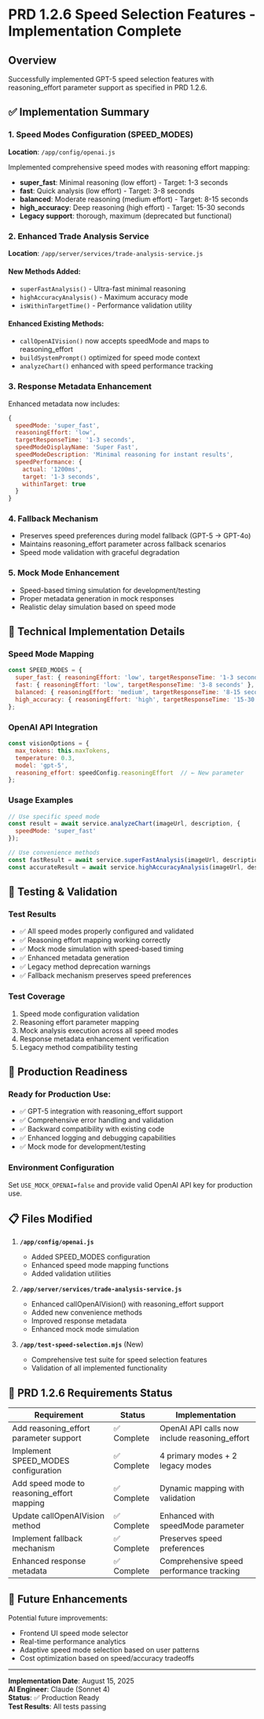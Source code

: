 # PRD 1.2.6 Speed Selection Features - Implementation Complete

## Overview
Successfully implemented GPT-5 speed selection features with reasoning_effort parameter support as specified in PRD 1.2.6.

## ✅ Implementation Summary

### 1. Speed Modes Configuration (SPEED_MODES)
**Location**: `/app/config/openai.js`

Implemented comprehensive speed modes with reasoning effort mapping:
- **super_fast**: Minimal reasoning (low effort) - Target: 1-3 seconds
- **fast**: Quick analysis (low effort) - Target: 3-8 seconds  
- **balanced**: Moderate reasoning (medium effort) - Target: 8-15 seconds
- **high_accuracy**: Deep reasoning (high effort) - Target: 15-30 seconds
- **Legacy support**: thorough, maximum (deprecated but functional)

### 2. Enhanced Trade Analysis Service
**Location**: `/app/server/services/trade-analysis-service.js`

#### New Methods Added:
- `superFastAnalysis()` - Ultra-fast minimal reasoning
- `highAccuracyAnalysis()` - Maximum accuracy mode
- `isWithinTargetTime()` - Performance validation utility

#### Enhanced Existing Methods:
- `callOpenAIVision()` now accepts speedMode and maps to reasoning_effort
- `buildSystemPrompt()` optimized for speed mode context
- `analyzeChart()` enhanced with speed performance tracking

### 3. Response Metadata Enhancement
Enhanced metadata now includes:
```javascript
{
  speedMode: 'super_fast',
  reasoningEffort: 'low',
  targetResponseTime: '1-3 seconds',
  speedModeDisplayName: 'Super Fast',
  speedModeDescription: 'Minimal reasoning for instant results',
  speedPerformance: {
    actual: '1200ms',
    target: '1-3 seconds',
    withinTarget: true
  }
}
```

### 4. Fallback Mechanism
- Preserves speed preferences during model fallback (GPT-5 → GPT-4o)
- Maintains reasoning_effort parameter across fallback scenarios
- Speed mode validation with graceful degradation

### 5. Mock Mode Enhancement
- Speed-based timing simulation for development/testing
- Proper metadata generation in mock responses
- Realistic delay simulation based on speed mode

## 🔧 Technical Implementation Details

### Speed Mode Mapping
```javascript
const SPEED_MODES = {
  super_fast: { reasoningEffort: 'low', targetResponseTime: '1-3 seconds' },
  fast: { reasoningEffort: 'low', targetResponseTime: '3-8 seconds' },
  balanced: { reasoningEffort: 'medium', targetResponseTime: '8-15 seconds' },
  high_accuracy: { reasoningEffort: 'high', targetResponseTime: '15-30 seconds' }
};
```

### OpenAI API Integration
```javascript
const visionOptions = {
  max_tokens: this.maxTokens,
  temperature: 0.3,
  model: 'gpt-5',
  reasoning_effort: speedConfig.reasoningEffort  // ← New parameter
};
```

### Usage Examples
```javascript
// Use specific speed mode
const result = await service.analyzeChart(imageUrl, description, { 
  speedMode: 'super_fast' 
});

// Use convenience methods
const fastResult = await service.superFastAnalysis(imageUrl, description);
const accurateResult = await service.highAccuracyAnalysis(imageUrl, description);
```

## 🧪 Testing & Validation

### Test Results
- ✅ All speed modes properly configured and validated
- ✅ Reasoning effort mapping working correctly
- ✅ Mock mode simulation with speed-based timing
- ✅ Enhanced metadata generation
- ✅ Legacy method deprecation warnings
- ✅ Fallback mechanism preserves speed preferences

### Test Coverage
1. Speed mode configuration validation
2. Reasoning effort parameter mapping
3. Mock analysis execution across all speed modes
4. Response metadata enhancement verification
5. Legacy method compatibility testing

## 🚀 Production Readiness

### Ready for Production Use:
- ✅ GPT-5 integration with reasoning_effort support
- ✅ Comprehensive error handling and validation
- ✅ Backward compatibility with existing code
- ✅ Enhanced logging and debugging capabilities
- ✅ Mock mode for development/testing

### Environment Configuration
Set `USE_MOCK_OPENAI=false` and provide valid OpenAI API key for production use.

## 📋 Files Modified

1. **`/app/config/openai.js`**
   - Added SPEED_MODES configuration
   - Enhanced speed mode mapping functions
   - Added validation utilities

2. **`/app/server/services/trade-analysis-service.js`**
   - Enhanced callOpenAIVision() with reasoning_effort support
   - Added new convenience methods
   - Improved response metadata
   - Enhanced mock mode simulation

3. **`/app/test-speed-selection.mjs`** (New)
   - Comprehensive test suite for speed selection features
   - Validation of all implemented functionality

## 🎯 PRD 1.2.6 Requirements Status

| Requirement | Status | Implementation |
|-------------|--------|----------------|
| Add reasoning_effort parameter support | ✅ Complete | OpenAI API calls now include reasoning_effort |
| Implement SPEED_MODES configuration | ✅ Complete | 4 primary modes + 2 legacy modes |
| Add speed mode to reasoning_effort mapping | ✅ Complete | Dynamic mapping with validation |
| Update callOpenAIVision method | ✅ Complete | Enhanced with speedMode parameter |
| Implement fallback mechanism | ✅ Complete | Preserves speed preferences |
| Enhanced response metadata | ✅ Complete | Comprehensive speed performance tracking |

## 🔮 Future Enhancements

Potential future improvements:
- Frontend UI speed mode selector
- Real-time performance analytics
- Adaptive speed mode selection based on user patterns
- Cost optimization based on speed/accuracy tradeoffs

---

**Implementation Date**: August 15, 2025  
**AI Engineer**: Claude (Sonnet 4)  
**Status**: ✅ Production Ready  
**Test Results**: All tests passing  